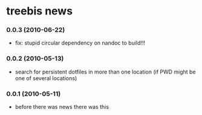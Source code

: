 # treebis news

### 0.0.3 (2010-06-22)
 * fix: stupid circular dependency on nandoc to build!!!

### 0.0.2 (2010-05-13)
  * search for persistent dotfiles in more than one location (if PWD might be one of several locations)

### 0.0.1 (2010-05-11)
  * before there was news there was this
